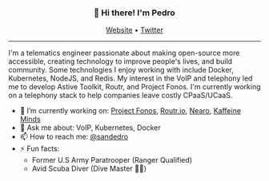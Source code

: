 
<h3 align="center">👋 Hi there! I'm Pedro</h3>
<p align="center">
  <a href="https://fonoster.com">Website</a> •
  <a href="https://twitter.com/sandedro">Twitter</a>
</p>

---
I'm a telematics engineer passionate about making open-source more accessible, creating technology to improve people's lives, and build community. Some technologies I enjoy working with include Docker, Kubernetes, NodeJS, and Redis. My interest in the VoIP and telephony led me to develop Astive Toolkit, Routr, and Project Fonos. I'm currently working on a telephony stack to help companies leave costly CPaaS/UCaaS. 

- 🔭 I’m currently working on: [Project Fonos](https://github.com/fonoster/fonos), [Routr.io](https://routr.io), [Nearo](https://github.com/psanders/nearo), [Kaffeine Minds](https://kaffeineminds.com)
- 💬 Ask me about: VoIP, Kubernetes, Docker
- 📫 How to reach me: [@sandedro](https://twitter.com/sandedro)
- ⚡ Fun facts: 
  - Former U.S Army Paratrooper (Ranger Qualified)
  - Avid Scuba Diver (Dive Master 👌🏽)
